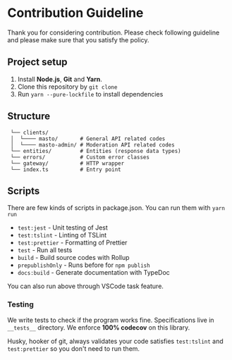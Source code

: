 # Contribution Guideline
Thank you for considering contribution. Please check following guideline and please make sure that you satisfy the policy.

## Project setup
1. Install **Node.js**, **Git** and **Yarn**.
2. Clone this repository by `git clone`
3. Run `yarn --pure-lockfile` to install dependencies

## Structure
```
 └── clients/
 │  └──── masto/       # General API related codes
 │  └──── masto-admin/ # Moderation API related codes
 └── entities/         # Entities (response data types)
 └── errors/           # Custom error classes
 └── gateway/          # HTTP wrapper
 └── index.ts          # Entry point
```

## Scripts
There are few kinds of scripts in package.json. You can run them with `yarn run`
- `test:jest` - Unit testing of Jest
- `test:tslint` - Linting of TSLint
- `test:prettier` - Formatting of Prettier
- `test` - Run all tests
- `build` - Build source codes with Rollup
- `prepublishOnly` - Runs before for `npm publish`
- `docs:build` - Generate documentation with TypeDoc

You can also run above through VSCode task feature.

### Testing
We write tests to check if the program works fine. Specifications live in `__tests__` directory. We enforce **100% codecov** on this library.

Husky, hooker of git, always validates your code satisfies `test:tslint` and `test:prettier` so you don't need to run them.

